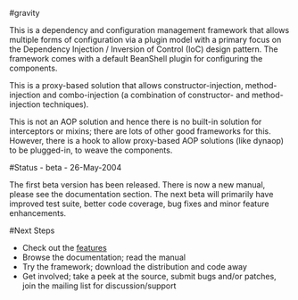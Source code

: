 #gravity

This is a dependency and configuration management framework that allows multiple forms of configuration via a plugin model with a primary focus on the Dependency Injection / Inversion of Control (IoC) design pattern. The framework comes with a default BeanShell plugin for configuring the components.

This is a proxy-based solution that allows constructor-injection, method-injection and combo-injection (a combination of constructor- and method-injection techniques).

This is not an AOP solution and hence there is no built-in solution for interceptors or mixins; there are lots of other good frameworks for this. However, there is a hook to allow proxy-based AOP solutions (like dynaop) to be plugged-in, to weave the components.

#Status - beta - 26-May-2004

The first beta version has been released. There is now a new manual, please see the documentation section. The next beta will primarily have improved test suite, better code coverage, bug fixes and minor feature enhancements.

#Next Steps

- Check out the [features](https://github.com/harishkswamy/gravity/blob/master/features.md)
- Browse the documentation; read the manual
- Try the framework; download the distribution and code away
- Get involved; take a peek at the source, submit bugs and/or patches, join the mailing list for discussion/support
